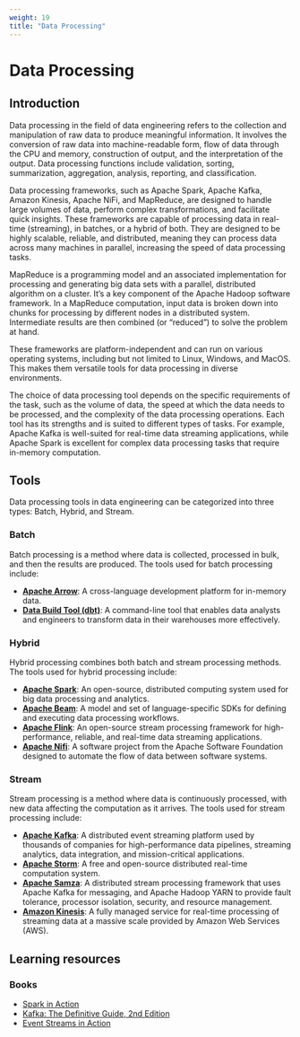 ```yaml
---
weight: 19
title: "Data Processing"
---
```


# Data Processing

## Introduction

Data processing in the field of data engineering refers to the collection and manipulation of raw data to produce meaningful information. It involves the conversion of raw data into machine-readable form, flow of data through the CPU and memory, construction of output, and the interpretation of the output. Data processing functions include validation, sorting, summarization, aggregation, analysis, reporting, and classification.

Data processing frameworks, such as Apache Spark, Apache Kafka, Amazon Kinesis, Apache NiFi, and MapReduce, are designed to handle large volumes of data, perform complex transformations, and facilitate quick insights. These frameworks are capable of processing data in real-time (streaming), in batches, or a hybrid of both. They are designed to be highly scalable, reliable, and distributed, meaning they can process data across many machines in parallel, increasing the speed of data processing tasks.

MapReduce is a programming model and an associated implementation for processing and generating big data sets with a parallel, distributed algorithm on a cluster. It’s a key component of the Apache Hadoop software framework. In a MapReduce computation, input data is broken down into chunks for processing by different nodes in a distributed system. Intermediate results are then combined (or “reduced”) to solve the problem at hand.

These frameworks are platform-independent and can run on various operating systems, including but not limited to Linux, Windows, and MacOS. This makes them versatile tools for data processing in diverse environments.

The choice of data processing tool depends on the specific requirements of the task, such as the volume of data, the speed at which the data needs to be processed, and the complexity of the data processing operations. Each tool has its strengths and is suited to different types of tasks. For example, Apache Kafka is well-suited for real-time data streaming applications, while Apache Spark is excellent for complex data processing tasks that require in-memory computation.

## Tools

Data processing tools in data engineering can be categorized into three types: Batch, Hybrid, and Stream.

### Batch

Batch processing is a method where data is collected, processed in bulk, and then the results are produced. The tools used for batch processing include:

- [**Apache Arrow**](https://arrow.apache.org/): A cross-language development platform for in-memory data.
- [**Data Build Tool (dbt)**](https://getdbt.com/): A command-line tool that enables data analysts and engineers to transform data in their warehouses more effectively.

### Hybrid

Hybrid processing combines both batch and stream processing methods. The tools used for hybrid processing include:

- [**Apache Spark**](https://spark.apache.org/): An open-source, distributed computing system used for big data processing and analytics.
- [**Apache Beam**](https://beam.apache.org/): A model and set of language-specific SDKs for defining and executing data processing workflows.
- [**Apache Flink**](https://flink.apache.org/): An open-source stream processing framework for high-performance, reliable, and real-time data streaming applications.
- [**Apache Nifi**](https://nifi.apache.org/): A software project from the Apache Software Foundation designed to automate the flow of data between software systems.

### Stream

Stream processing is a method where data is continuously processed, with new data affecting the computation as it arrives. The tools used for stream processing include:

- [**Apache Kafka**](https://kafka.apache.org/): A distributed event streaming platform used by thousands of companies for high-performance data pipelines, streaming analytics, data integration, and mission-critical applications.
- [**Apache Storm**](https://strom.apache.org/): A free and open-source distributed real-time computation system.
- [**Apache Samza**](https://samza.apache.org/): A distributed stream processing framework that uses Apache Kafka for messaging, and Apache Hadoop YARN to provide fault tolerance, processor isolation, security, and resource management.
- [**Amazon Kinesis**](https://aws.amazon.com/kinesis/): A fully managed service for real-time processing of streaming data at a massive scale provided by Amazon Web Services (AWS).

## Learning resources

### Books

- [Spark in Action](https://www.manning.com/books/spark-in-action-second-edition)
- [Kafka: The Definitive Guide, 2nd Edition](https://www.oreilly.com/library/view/kafka-the-definitive/9781492043072/)
- [Event Streams in Action](https://www.amazon.com/dp/1617292346?linkCode=gs2&tag=uuid0a-21)

